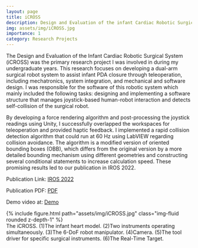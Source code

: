 ```yaml
---
layout: page
title: iCROSS
description: Design and Evaluation of the infant Cardiac Robotic Surgical System (iCROSS)
img: assets/img/iCROSS.jpg
importance: 1
category: Research Projects
---
```

The <span class="font-weight-bold">Design and Evaluation of the Infant Cardiac Robotic Surgical System (iCROSS)</span> was the primary research project I was involved in during my undergraduate years. This research focuses on developing a dual-arm surgical robot system to assist infant PDA closure through teleoperation, including mechatronics, system integration, and mechanical and software design. I was responsible for the software of this robotic system which mainly included the following tasks: designing and implementing a software structure that manages joystick-based human-robot interaction and detects self-collision of the surgical robot.


By developing a force rendering algorithm and post-processing the joystick readings using Unity, I successfully overlapped the workspaces for teleoperation and provided haptic feedback. I implemented a rapid collision detection algorithm that could run at 60 Hz using LabVIEW regarding collision avoidance. The algorithm is a modified version of oriented bounding boxes (OBB), which differs from the original version by a more detailed bounding mechanism using different geometries and constructing several conditional statements to increase calculation speed. These promising results led to our publication in IROS 2022.


Publication Link: [IROS 2022](https://ieeexplore.ieee.org/document/9981503?fbclid=IwAR33YrXJFXWVlRh2ZS0LvqCIAdVxeTQPoBSbUfLo0q9ULANQs3EhmmIph8A)

Publication PDF: [PDF](../../assets/pdf/Design-and-Evaluation-of-the-infant-Cardiac-Robotic-Surgical-System-(iCROSS).pdf)

Demo video at: [Demo](https://www.youtube.com/watch?v=RACPwt9ZMvE)


<div class="row">
    <div class="col-sm mt-3 mt-md-0">
        {% include figure.html path="assets/img/iCROSS.jpg" class="img-fluid rounded z-depth-1" %}
    </div>
</div>
<div class="caption">
    The iCROSS. (1)The infant heart model. (2)Two instruments operating simultaneously. (3)The 6-DoF robot manipulator. (4)Camera. (5)The tool driver for specific surgical instruments. (6)The Real-Time Target.
</div>